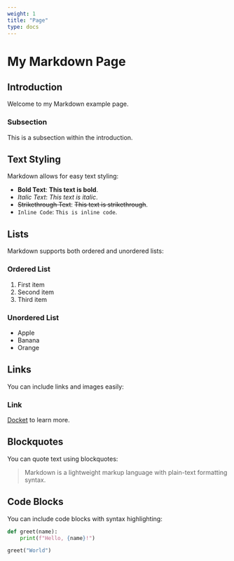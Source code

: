 ```yaml
---
weight: 1
title: "Page"
type: docs
---
```


# My Markdown Page

## Introduction

Welcome to my Markdown example page.

### Subsection

This is a subsection within the introduction.

## Text Styling

Markdown allows for easy text styling:

- **Bold Text**: **This text is bold**.
- *Italic Text*: *This text is italic*.
- ~~Strikethrough Text~~: ~~This text is strikethrough~~.
- `Inline Code`: `This is inline code`.

## Lists

Markdown supports both ordered and unordered lists:

### Ordered List

1. First item
2. Second item
3. Third item

### Unordered List

- Apple
- Banana
- Orange

## Links

You can include links and images easily:

### Link

[Docket](https://github.com/refactorian/docket) to learn more.

## Blockquotes

You can quote text using blockquotes:

> Markdown is a lightweight markup language with plain-text formatting syntax.

## Code Blocks

You can include code blocks with syntax highlighting:

```python
def greet(name):
    print(f"Hello, {name}!")

greet("World")
